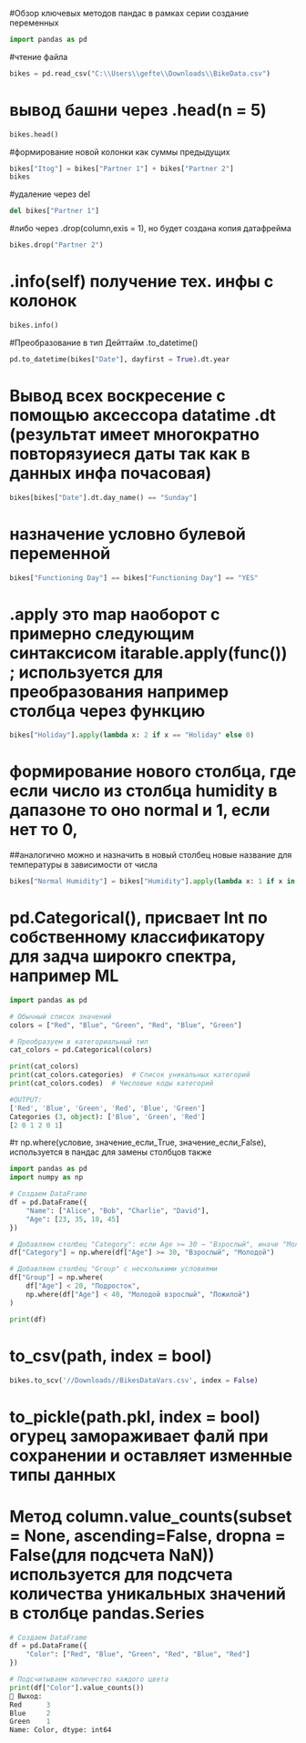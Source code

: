 #Обзор ключевых методов пандас в рамках серии создание переменных 
```python
import pandas as pd
```
#чтение файла
```python
bikes = pd.read_csv("C:\\Users\\gefte\\Downloads\\BikeData.csv")
```
# вывод башни через .head(n = 5)
```python
bikes.head()
```
#формирование новой колонки как суммы предыдущих
```python
bikes["Itog"] = bikes["Partner 1"] + bikes["Partner 2"]
bikes
```
#удаление через del
```python
del bikes["Partner 1"]
```
#либо через .drop(column,exis = 1), но будет создана копия датафрейма
```python
bikes.drop("Partner 2")
```
# .info(self) получение тех. инфы с колонок
```python
bikes.info()
```
#Преобразование в тип Дейттайм .to_datetime()
```python
pd.to_datetime(bikes["Date"], dayfirst = True).dt.year
```
# Вывод всех воскресение с помощью аксессора datatime .dt (результат имеет многократно повторязуиеся даты так как в данных инфа почасовая)
```python
bikes[bikes["Date"].dt.day_name() == "Sunday"]
```
# назначение условно булевой переменной
```python
bikes["Functioning Day"] == bikes["Functioning Day"] == "YES"
```
# .apply это map наоборот с примерно следующим синтаксисом itarable.apply(func()) ; используется для преобразования например столбца через функцию
```python
bikes["Holiday"].apply(lambda x: 2 if x == "Holiday" else 0)
```
# формирование нового столбца, где если число из столбца humidity  в дапазоне то оно normal и 1, если нет  то 0,
##аналогично можно и назначить в новый столбец новые название для температуры в зависимости от числа
```python
bikes["Normal Humidity"] = bikes["Humidity"].apply(lambda x: 1 if x in range(40,61) else 0)
```
# pd.Categorical(), присвает Int по собственному классификатору для задча широкго спектра, например ML
```python
import pandas as pd

# Обычный список значений
colors = ["Red", "Blue", "Green", "Red", "Blue", "Green"]

# Преобразуем в категориальный тип
cat_colors = pd.Categorical(colors)

print(cat_colors)
print(cat_colors.categories)  # Список уникальных категорий
print(cat_colors.codes)  # Числовые коды категорий

#OUTPUT:
['Red', 'Blue', 'Green', 'Red', 'Blue', 'Green']
Categories (3, object): ['Blue', 'Green', 'Red']
[2 0 1 2 0 1]
```
#т np.where(условие, значение_если_True, значение_если_False), используется в пандас для замены столбцов также
```python
import pandas as pd
import numpy as np

# Создаем DataFrame
df = pd.DataFrame({
    "Name": ["Alice", "Bob", "Charlie", "David"],
    "Age": [23, 35, 18, 45]
})

# Добавляем столбец "Category": если Age >= 30 → "Взрослый", иначе "Молодой"
df["Category"] = np.where(df["Age"] >= 30, "Взрослый", "Молодой")

# Добавляем столбец "Group" с несколькими условиями
df["Group"] = np.where(
    df["Age"] < 20, "Подросток",
    np.where(df["Age"] < 40, "Молодой взрослый", "Пожилой")
)

print(df)
```
# to_csv(path, index = bool)
```python
bikes.to_scv('//Downloads//BikesDataVars.csv', index = False)
```
# to_pickle(path.pkl, index = bool) огурец замораживает фалй при сохранении и оставляет изменные типы данных

# Метод column.value_counts(subset = None, ascending=False, dropna = False(для подсчета NaN)) используется для подсчета количества уникальных значений в столбце pandas.Series
```python
# Создаем DataFrame
df = pd.DataFrame({
    "Color": ["Red", "Blue", "Green", "Red", "Blue", "Red"]
})

# Подсчитываем количество каждого цвета
print(df["Color"].value_counts())
🔹 Выход:
Red      3
Blue     2
Green    1
Name: Color, dtype: int64
```

